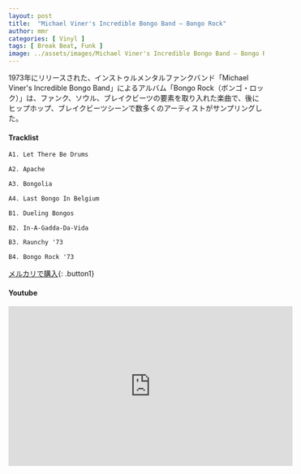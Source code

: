 ```yaml
---
layout: post
title:  "Michael Viner's Incredible Bongo Band – Bongo Rock"
author: mmr
categories: [ Vinyl ]
tags: [ Break Beat, Funk ]
image: ../assets/images/Michael Viner's Incredible Bongo Band – Bongo Rock.webp
---
```


1973年にリリースされた、インストゥルメンタルファンクバンド「Michael Viner's Incredible Bongo Band」によるアルバム「Bongo Rock（ボンゴ・ロック）」は、ファンク、ソウル、ブレイクビーツの要素を取り入れた楽曲で、後にヒップホップ、ブレイクビーツシーンで数多くのアーティストがサンプリングした。

#### Tracklist
```md
A1. Let There Be Drums

A2. Apache

A3. Bongolia

A4. Last Bongo In Belgium

B1. Dueling Bongos

B2. In-A-Gadda-Da-Vida

B3. Raunchy '73

B4. Bongo Rock '73
```

[メルカリで購入](https://jp.mercari.com/item/m78122334102?afid=6142608987){: .button1}

#### Youtube
<iframe width="560" height="315" src="https://www.youtube.com/embed/bVqjD_JyCKM?si=oFsISYT0tOz9RozH" title="YouTube video player" frameborder="0" allow="accelerometer; autoplay; clipboard-write; encrypted-media; gyroscope; picture-in-picture; web-share" referrerpolicy="strict-origin-when-cross-origin" allowfullscreen></iframe>